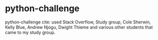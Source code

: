 # python-challenge
python-challenge
cite: used Stack Overflow, Study group, Cole Sherwin, Kelly Blue, Andrew Njogu, Dwight Thieme and various other students that came to my study group.
